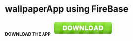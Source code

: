 # wallpaperApp using FireBase
**DOWNLOAD THE APP**
<a href="https://github.com/prince214/Wallset-Wallpaper-App/raw/master/wallset.apk"><img src="download.png" width="200" height="50"  alt="download"></a>
